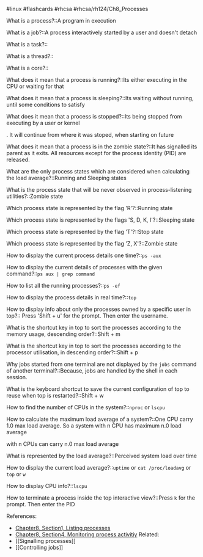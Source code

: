 #linux #flashcards #rhcsa #rhcsa/rh124/Ch8_Processes 

What is a process?::A program in execution
<!--SR:!2023-10-25,64,292-->

What is a job?::A process interactively started by a user and doesn't detach
<!--SR:!2023-10-26,65,292-->

What is a task?::
<!--SR:!2023-10-24,63,292-->

What is a thread?::
<!--SR:!2023-08-26,4,291-->

What is a core?::
<!--SR:!2023-10-24,63,292-->

What does it mean that a process is running?::Its either executing in the CPU or waiting for that
<!--SR:!2023-10-26,65,292-->

What does it mean that a process is sleeping?::Its waiting without running, until some conditions to satisfy 
<!--SR:!2023-10-22,61,292-->

What does it mean that a process is stopped?::Its being stopped from executing by a user or kernel
<!--SR:!2023-08-26,4,291-->
. It will continue from where it was stoped, when starting on future<!--SR:!2023-10-25,64,292-->

What does it mean that a process is in the zombie state?::It has signalled its parent as it exits. All resources except for the process identity (PID) are released.
<!--SR:!2023-10-25,64,292-->

What are the only process states which are considered when calculating the load average?::Running and Sleeping states
<!--SR:!2023-10-22,61,292-->

What is the process state that will be never observed in process-listening utilities?::Zombie state
<!--SR:!2023-08-26,4,291-->

Which process state is represented by the flag 'R'?::Running state
<!--SR:!2023-10-22,61,292-->

Which process state is represented by the flags 'S, D, K, I'?::Sleeping state
<!--SR:!2023-10-23,62,292-->

Which process state is represented by the flag 'T'?::Stop state
<!--SR:!2023-10-29,68,290-->

Which process state is represented by the flag 'Z, X'?::Zombie state
<!--SR:!2023-10-21,60,292-->

How to display the current process details one time?::`ps -aux`
<!--SR:!2023-10-23,62,292-->

How to display the current details of processes with the given command?::`ps aux | grep command`
<!--SR:!2023-09-14,23,252-->

How to list all the running processes?::`ps -ef`
<!--SR:!2023-10-17,56,272-->

How to display the process details in real time?::`top`
<!--SR:!2023-09-19,28,270-->

How to display info about only the processes owned by a specific user in top?:: Press 'Shift + u' for the prompt. Then enter the username.
<!--SR:!2023-10-20,59,292-->

What is the shortcut key in top to sort the processes according to the memory usage, descending order?::Shift + m
<!--SR:!2023-10-26,65,292-->

What is the shortcut key in top to sort the processes according to the processor utilisation, in descending order?::Shift + p
<!--SR:!2023-10-15,54,272-->

Why jobs started from one terminal are not displayed by the `jobs` command of another terminal?::Because, jobs are handled by the shell in each session. 
<!--SR:!2023-10-26,65,292-->

What is the keyboard shortcut to save the current configuration of top to reuse when top is restarted?::Shift + w
<!--SR:!2023-10-14,53,252-->

How to find the number of CPUs in the system?::`nproc` or `lscpu`
<!--SR:!2023-10-13,52,252-->

How to calculate the maximum load average of a system?::One CPU carry 1.0 max load average. So a system with n CPU has maximum n.0 load average
<!--SR:!2023-10-18,57,272-->
with n CPUs can carry n.0 max load average

What is represented by the load average?::Perceived system load over time
<!--SR:!2023-10-25,64,292-->

How to display the current load average?::`uptime` or `cat /proc/loadavg` or `top` or `w`
<!--SR:!2023-09-15,24,252-->

How to display CPU info?::`lscpu`
<!--SR:!2023-10-17,56,270-->

How to terminate a process inside the top interactive view?::Press `k` for the prompt. Then enter the PID
<!--SR:!2023-10-16,55,272-->

References:
 - [Chapter8, Section1, Listing processes](rh124-rhel8-official-student-workbook.pdf#pageno=262)
 - [Chapter8, Section4, Monitoring process activitiy](rh124-rhel8-official-student-workbook.pdf#pageno=290)
Related:
 - [[Signalling processes]]
 - [[Controlling jobs]]